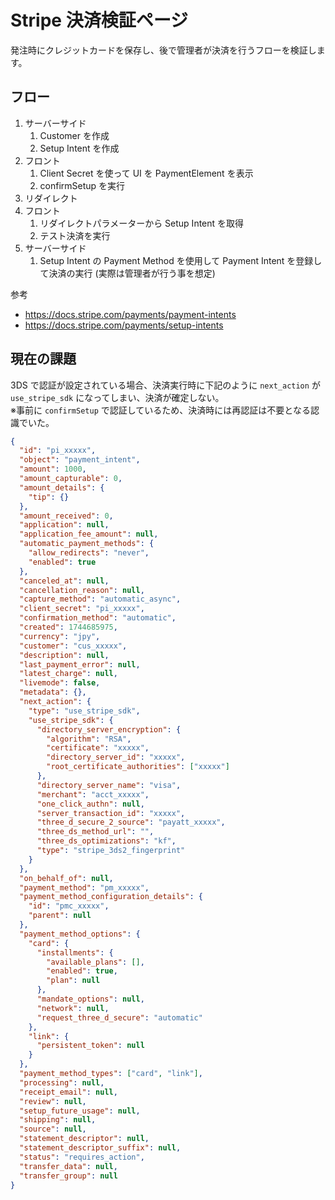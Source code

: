 # Stripe 決済検証ページ

発注時にクレジットカードを保存し、後で管理者が決済を行うフローを検証します。

## フロー

1. サーバーサイド
   1. Customer を作成
   2. Setup Intent を作成
2. フロント
   1. Client Secret を使って UI を PaymentElement を表示
   2. confirmSetup を実行
3. リダイレクト
4. フロント
   1. リダイレクトパラメーターから Setup Intent を取得
   2. テスト決済を実行
5. サーバーサイド
   1. Setup Intent の Payment Method を使用して Payment Intent を登録して決済の実行 (実際は管理者が行う事を想定)

参考

- https://docs.stripe.com/payments/payment-intents
- https://docs.stripe.com/payments/setup-intents

## 現在の課題

3DS で認証が設定されている場合、決済実行時に下記のように `next_action` が `use_stripe_sdk` になってしまい、決済が確定しない。  
※事前に `confirmSetup` で認証しているため、決済時には再認証は不要となる認識でいた。

```json
{
  "id": "pi_xxxxx",
  "object": "payment_intent",
  "amount": 1000,
  "amount_capturable": 0,
  "amount_details": {
    "tip": {}
  },
  "amount_received": 0,
  "application": null,
  "application_fee_amount": null,
  "automatic_payment_methods": {
    "allow_redirects": "never",
    "enabled": true
  },
  "canceled_at": null,
  "cancellation_reason": null,
  "capture_method": "automatic_async",
  "client_secret": "pi_xxxxx",
  "confirmation_method": "automatic",
  "created": 1744685975,
  "currency": "jpy",
  "customer": "cus_xxxxx",
  "description": null,
  "last_payment_error": null,
  "latest_charge": null,
  "livemode": false,
  "metadata": {},
  "next_action": {
    "type": "use_stripe_sdk",
    "use_stripe_sdk": {
      "directory_server_encryption": {
        "algorithm": "RSA",
        "certificate": "xxxxx",
        "directory_server_id": "xxxxx",
        "root_certificate_authorities": ["xxxxx"]
      },
      "directory_server_name": "visa",
      "merchant": "acct_xxxxx",
      "one_click_authn": null,
      "server_transaction_id": "xxxxx",
      "three_d_secure_2_source": "payatt_xxxxx",
      "three_ds_method_url": "",
      "three_ds_optimizations": "kf",
      "type": "stripe_3ds2_fingerprint"
    }
  },
  "on_behalf_of": null,
  "payment_method": "pm_xxxxx",
  "payment_method_configuration_details": {
    "id": "pmc_xxxxx",
    "parent": null
  },
  "payment_method_options": {
    "card": {
      "installments": {
        "available_plans": [],
        "enabled": true,
        "plan": null
      },
      "mandate_options": null,
      "network": null,
      "request_three_d_secure": "automatic"
    },
    "link": {
      "persistent_token": null
    }
  },
  "payment_method_types": ["card", "link"],
  "processing": null,
  "receipt_email": null,
  "review": null,
  "setup_future_usage": null,
  "shipping": null,
  "source": null,
  "statement_descriptor": null,
  "statement_descriptor_suffix": null,
  "status": "requires_action",
  "transfer_data": null,
  "transfer_group": null
}
```

